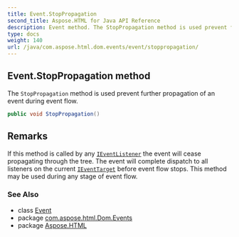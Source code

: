 ```yaml
---
title: Event.StopPropagation
second_title: Aspose.HTML for Java API Reference
description: Event method. The StopPropagation method is used prevent further propagation of an event during event flow
type: docs
weight: 140
url: /java/com.aspose.html.dom.events/event/stoppropagation/
---
```

## Event.StopPropagation method

The `StopPropagation` method is used prevent further propagation of an event during event flow.

```java
public void StopPropagation()
```

## Remarks

If this method is called by any [`IEventListener`](../../ieventlistener/) the event will cease propagating through the tree. The event will complete dispatch to all listeners on the current [`IEventTarget`](../../ieventtarget/) before event flow stops. This method may be used during any stage of event flow.

### See Also

* class [Event](../)
* package [com.aspose.html.Dom.Events](../../event/)
* package [Aspose.HTML](../../../)

